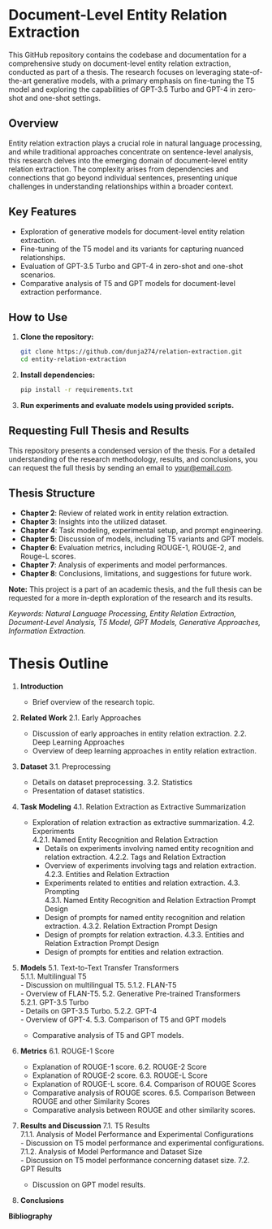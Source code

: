 # Document-Level Entity Relation Extraction

This GitHub repository contains the codebase and documentation for a comprehensive study on document-level entity relation extraction, conducted as part of a thesis. The research focuses on leveraging state-of-the-art generative models, with a primary emphasis on fine-tuning the T5 model and exploring the capabilities of GPT-3.5 Turbo and GPT-4 in zero-shot and one-shot settings.

## Overview

Entity relation extraction plays a crucial role in natural language processing, and while traditional approaches concentrate on sentence-level analysis, this research delves into the emerging domain of document-level entity relation extraction. The complexity arises from dependencies and connections that go beyond individual sentences, presenting unique challenges in understanding relationships within a broader context.

## Key Features

- Exploration of generative models for document-level entity relation extraction.
- Fine-tuning of the T5 model and its variants for capturing nuanced relationships.
- Evaluation of GPT-3.5 Turbo and GPT-4 in zero-shot and one-shot scenarios.
- Comparative analysis of T5 and GPT models for document-level extraction performance.

## How to Use

1. **Clone the repository:**

    ```bash
    git clone https://github.com/dunja274/relation-extraction.git
    cd entity-relation-extraction
    ```

2. **Install dependencies:**

    ```bash
    pip install -r requirements.txt
    ```

3. **Run experiments and evaluate models using provided scripts.**

## Requesting Full Thesis and Results

This repository presents a condensed version of the thesis. For a detailed understanding of the research methodology, results, and conclusions, you can request the full thesis by sending an email to [your@email.com](mailto:dunja.smigovec@gmail.com). 

## Thesis Structure

- **Chapter 2**: Review of related work in entity relation extraction.
- **Chapter 3**: Insights into the utilized dataset.
- **Chapter 4**: Task modeling, experimental setup, and prompt engineering.
- **Chapter 5**: Discussion of models, including T5 variants and GPT models.
- **Chapter 6**: Evaluation metrics, including ROUGE-1, ROUGE-2, and Rouge-L scores.
- **Chapter 7**: Analysis of experiments and model performances.
- **Chapter 8**: Conclusions, limitations, and suggestions for future work.

**Note:** This project is a part of an academic thesis, and the full thesis can be requested for a more in-depth exploration of the research and its results.

*Keywords: Natural Language Processing, Entity Relation Extraction, Document-Level Analysis, T5 Model, GPT Models, Generative Approaches, Information Extraction.*


# Thesis Outline

1. **Introduction**
   - Brief overview of the research topic.

2. **Related Work**
   2.1. Early Approaches  
      - Discussion of early approaches in entity relation extraction.
   2.2. Deep Learning Approaches  
      - Overview of deep learning approaches in entity relation extraction.

3. **Dataset**
   3.1. Preprocessing  
      - Details on dataset preprocessing.
   3.2. Statistics  
      - Presentation of dataset statistics.

4. **Task Modeling**
   4.1. Relation Extraction as Extractive Summarization  
      - Exploration of relation extraction as extractive summarization.
   4.2. Experiments  
      4.2.1. Named Entity Recognition and Relation Extraction  
         - Details on experiments involving named entity recognition and relation extraction.
      4.2.2. Tags and Relation Extraction  
         - Overview of experiments involving tags and relation extraction.
      4.2.3. Entities and Relation Extraction  
         - Experiments related to entities and relation extraction.
   4.3. Prompting  
      4.3.1. Named Entity Recognition and Relation Extraction Prompt Design  
         - Design of prompts for named entity recognition and relation extraction.
      4.3.2. Relation Extraction Prompt Design  
         - Design of prompts for relation extraction.
      4.3.3. Entities and Relation Extraction Prompt Design  
         - Design of prompts for entities and relation extraction.

5. **Models**
   5.1. Text-to-Text Transfer Transformers  
      5.1.1. Multilingual T5  
         - Discussion on multilingual T5.
      5.1.2. FLAN-T5  
         - Overview of FLAN-T5.
   5.2. Generative Pre-trained Transformers  
      5.2.1. GPT-3.5 Turbo  
         - Details on GPT-3.5 Turbo.
      5.2.2. GPT-4  
         - Overview of GPT-4.
   5.3. Comparison of T5 and GPT models  
      - Comparative analysis of T5 and GPT models.

6. **Metrics**
   6.1. ROUGE-1 Score  
      - Explanation of ROUGE-1 score.
   6.2. ROUGE-2 Score  
      - Explanation of ROUGE-2 score.
   6.3. ROUGE-L Score  
      - Explanation of ROUGE-L score.
   6.4. Comparison of ROUGE Scores  
      - Comparative analysis of ROUGE scores.
   6.5. Comparison Between ROUGE and other Similarity Scores  
      - Comparative analysis between ROUGE and other similarity scores.

7. **Results and Discussion**
   7.1. T5 Results  
      7.1.1. Analysis of Model Performance and Experimental Configurations  
         - Discussion on T5 model performance and experimental configurations.
      7.1.2. Analysis of Model Performance and Dataset Size  
         - Discussion on T5 model performance concerning dataset size.
   7.2. GPT Results  
      - Discussion on GPT model results.

8. **Conclusions**

**Bibliography**

